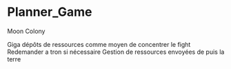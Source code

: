 # Planner_Game
 Moon Colony

Giga dépôts de ressources comme moyen de concentrer le fight
Redemander a tron si nécessaire
Gestion de ressources envoyées de puis la terre
